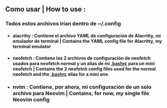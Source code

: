 ## Como usar | How to use :
### Todos estos archivos irían dentro de ~/.config

- #### alacritty : Contiene el archivo YAML de configuración de Alacritty, mi emulador de terminal | Contains the YAML config file for Alacritty, my terminal emulator
- #### neofetch : Contiene los 2 archivos de configuración de neofetch usados para neofetch normal y un alias de mi [.bashrc](https://github.com/mrs4ndman/setup/blob/master/.bashrc) para un mini neofetch | Contains the 2 neofetch config files used for the normal neofetch and the [.bashrc](https://github.com/mrs4ndman/setup/blob/master/.bashrc) alias for a mini one.
- ### nvim : Contiene, por ahora, mi configuración de un solo archivo para Neovim | Contains, for now, my single file Neovim config
